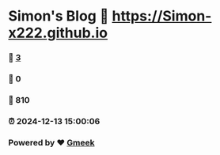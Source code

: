 # Simon's Blog :link: https://Simon-x222.github.io 
### :page_facing_up: [3](https://Simon-x222.github.io/tag.html) 
### :speech_balloon: 0 
### :hibiscus: 810 
### :alarm_clock: 2024-12-13 15:00:06 
### Powered by :heart: [Gmeek](https://github.com/Meekdai/Gmeek)
